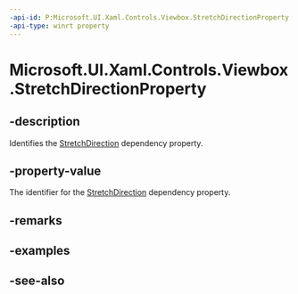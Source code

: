```yaml
---
-api-id: P:Microsoft.UI.Xaml.Controls.Viewbox.StretchDirectionProperty
-api-type: winrt property
---
```


<!-- Property syntax
public Windows.UI.Xaml.DependencyProperty StretchDirectionProperty { get; }
-->

# Microsoft.UI.Xaml.Controls.Viewbox.StretchDirectionProperty

## -description
Identifies the [StretchDirection](viewbox_stretchdirection.md) dependency property.

## -property-value
The identifier for the [StretchDirection](viewbox_stretchdirection.md) dependency property.

## -remarks

## -examples

## -see-also
